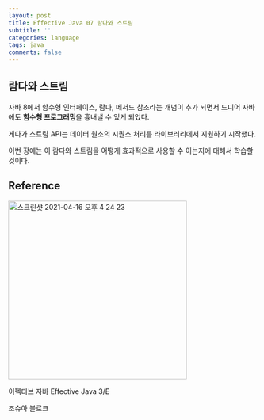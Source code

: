 ```yaml
---
layout: post
title: Effective Java 07 람다와 스트림
subtitle: ''
categories: language
tags: java
comments: false
---
```


## 람다와 스트림

자바 8에서 함수형 인터페이스, 람다, 메서드 참조라는 개념이 추가 되면서 드디어 자바에도 **함수형 프로그래밍**을 흉내낼 수 있게 되었다.

게다가 스트림 API는 데이터 원소의 시퀀스 처리를 라이브러리에서 지원하기 시작했다.

이번 장에는 이 람다와 스트림을 어떻게 효과적으로 사용할 수 이는지에 대해서 학습할 것이다.

## Reference

<img width="360" alt="스크린샷 2021-04-16 오후 4 24 23" src="https://user-images.githubusercontent.com/43809168/114987533-3e449400-9ed0-11eb-9b5f-a24f73b6f138.png">

이펙티브 자바 Effective Java 3/E

조슈아 블로크
